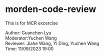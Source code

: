 # morden-code-review
This is for MCR excercise

Author: Guanchen Lyu  
Moderator:Yuchen Wang  
Reviewer: Jiahe Wang, Yi Ding, Yuchen Wang  
Time: 11/09/2023 19:00  
